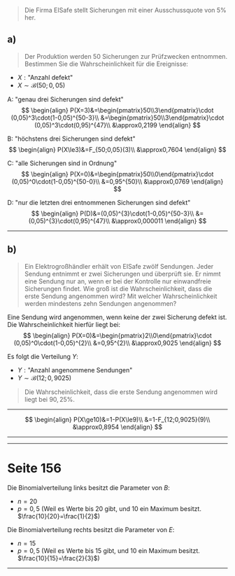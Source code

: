 > Die Firma EISafe stellt Sicherungen mit einer Ausschussquote von $5\%$ her.

## a)
> Der Produktion werden $50$ Sicherungen zur Prüfzwecken entnommen. Bestimmen Sie die Wahrscheinlichkeit für die Ereignisse:

- $X:\text{"Anzahl defekt"}$
- $X\sim\mathcal{B}(50;0,05)$

A: "genau drei Sicherungen sind defekt"
$$
\begin{align}
	P(X=3)&=\begin{pmatrix}50\\3\end{pmatrix}\cdot (0,05)^3\cdot(1-0,05)^{50-3}\\
	&=\begin{pmatrix}50\\3\end{pmatrix}\cdot (0,05)^3\cdot(0,95)^{47}\\
	&\approx0,2199
\end{align}
$$

B: "höchstens drei Sicherungen sind defekt"
$$
\begin{align}
	P(X\le3)&=F_{50;0,05}(3)\\
	&\approx0,7604
\end{align}
$$

C: "alle Sicherungen sind in Ordnung"
$$
\begin{align}
	P(X=0)&=\begin{pmatrix}50\\0\end{pmatrix}\cdot (0,05)^0\cdot(1-0,05)^{50-0}\\
	&=0,95^{50}\\
	&\approx0,0769
\end{align}
$$

D: "nur die letzten drei entnommenen Sicherungen sind defekt"
$$
\begin{align}
	P(D)&=(0,05)^{3}\cdot(1-0,05)^{50-3}\\
	&=(0,05)^{3}\cdot(0,95)^{47}\\
	&\approx0,000011
\end{align}
$$

---
## b)
> Ein Elektrogroßhändler erhält von EISafe zwölf Sendungen. Jeder Sendung entnimmt er zwei Sicherungen und überprüft sie. Er nimmt eine Sendung nur an, wenn er bei der Kontrolle nur einwandfreie Sicherungen findet.
> Wie groß ist die Wahrscheinlichkeit, dass die erste Sendung angenommen wird?
> Mit welcher Wahrscheinlichkeit werden mindestens zehn Sendungen angenommen?

Eine Sendung wird angenommen, wenn keine der zwei Sicherung defekt ist.
Die Wahrscheinlichkeit hierfür liegt bei:
$$
\begin{align}
	P(X=0)&=\begin{pmatrix}2\\0\end{pmatrix}\cdot (0,05)^0\cdot(1-0,05)^{2}\\
	&=0,95^{2}\\
	&\approx0,9025
\end{align}
$$

Es folgt die Verteilung $Y$:
- $Y:\text{"Anzahl angenommene Sendungen"}$
- $Y\sim\mathcal{B}(12;0,9025)$

> Die Wahrscheinlichkeit, dass die erste Sendung angenommen wird liegt bei $90,25\%$.

---
$$
\begin{align}
	P(X\ge10)&=1-P(X\le9)\\
	&=1-F_{12;0,9025}(9)\\
	&\approx0,8954
\end{align}
$$

---
---
# Seite 156
Die Binomialverteilung links besitzt die Parameter von $B$:
- $n=20$
- $p=0,5$
(Weil es Werte bis $20$ gibt, und $10$ ein Maximum besitzt. $\frac{10}{20}=\frac{1}{2}$)

Die Binomialverteilung rechts besitzt die Parameter von $E$:
- $n=15$
- $p=0,5$
(Weil es Werte bis $15$ gibt, und $10$ ein Maximum besitzt. $\frac{10}{15}=\frac{2}{3}$)

---